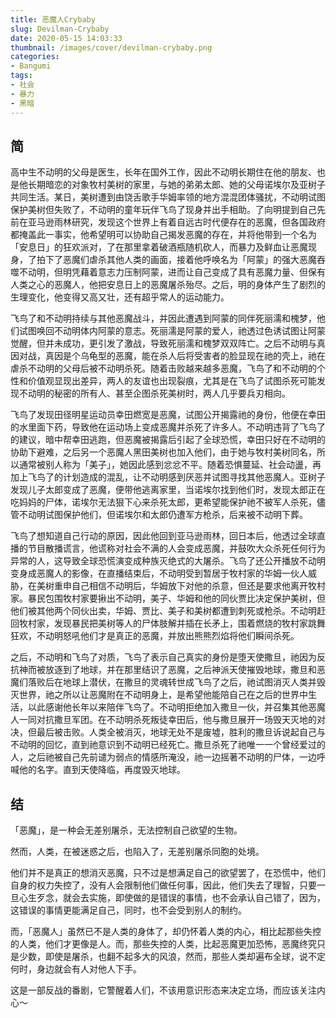 ```yaml
---
title: 恶魔人Crybaby
slug: Devilman-Crybaby
date: 2020-05-15 14:03:33
thumbnail: /images/cover/devilman-crybaby.png
categories:
- Bangumi
tags:
- 社会
- 暴力
- 黑暗
---
```


## 简

高中生不动明的父母是医生，长年在国外工作，因此不动明长期住在他的朋友、也是他长期暗恋的对象牧村美树的家里，与她的弟弟太郎、她的父母诺埃尔及亚树子共同生活。某日，美树遭到由饶舌歌手华姆率领的地方混混团体骚扰，不动明试图保护美树但失败了，不动明的童年玩伴飞鸟了现身并出手相助。了向明提到自己先前在亚马逊雨林研究，发现这个世界上有着自远古时代便存在的恶魔，但各国政府都掩盖此一事实，他希望明可以协助自己揭发恶魔的存在，并将他带到一个名为「安息日」的狂欢派对，了在那里拿着破酒瓶随机砍人，而暴力及鲜血让恶魔现身，了拍下了恶魔们虐杀其他人类的画面，接着他呼唤名为「阿蒙」的强大恶魔吞噬不动明，但明凭藉着意志力压制阿蒙，进而让自己变成了具有恶魔力量、但保有人类之心的恶魔人，他把安息日上的恶魔屠杀殆尽。之后，明的身体产生了剧烈的生理变化，他变得又高又壮，还有超乎常人的运动能力。

飞鸟了和不动明持续与其他恶魔战斗，并因此遭遇到阿蒙的同伴死丽濡和槐梦，他们试图唤回不动明体内阿蒙的意志。死丽濡是阿蒙的爱人，祂透过色诱试图让阿蒙觉醒，但并未成功，更引发了激战，导致死丽濡和槐梦双双阵亡。之后不动明与真因对战，真因是个乌龟型的恶魔，能在杀人后将受害者的脸显现在祂的壳上，祂在虐杀不动明的父母后被不动明杀死。随着击败越来越多恶魔，飞鸟了和不动明的个性和价值观显现出差异，两人的友谊也出现裂痕，尤其是在飞鸟了试图杀死可能发现不动明的秘密的所有人、甚至企图杀死美树时，两人几乎要兵刃相向。

飞鸟了发现田径明星运动员幸田燃宽是恶魔，试图公开揭露祂的身份，他便在幸田的水里面下药，导致他在运动场上变成恶魔并杀死了许多人。不动明违背了飞鸟了的建议，暗中帮幸田逃跑，但恶魔被揭露后引起了全球恐慌，幸田只好在不动明的协助下避难，之后另一个恶魔人黑田美树也加入他们，由于她与牧村美树同名，所以通常被别人称为「美子」，她因此感到忿忿不平。随着恐惧蔓延、社会动盪，再加上飞鸟了的计划造成的混乱，让不动明感到厌恶并试图寻找其他恶魔人。亚树子发现儿子太郎变成了恶魔，便带他逃离家里，当诺埃尔找到他们时，发现太郎正在吃妈妈的尸体，诺埃尔无法狠下心来杀死太郎，更希望能保护祂不被军人杀死，儘管不动明试图保护他们，但诺埃尔和太郎仍遭军方枪杀，后来被不动明下葬。

飞鸟了想知道自己行动的原因，因此他回到亚马逊雨林，回日本后，他透过全球直播的节目散播谎言，他谎称对社会不满的人会变成恶魔，并鼓吹大众杀死任何行为异常的人，这导致全球恐慌演变成种族灭绝式的大屠杀。飞鸟了还公开播放不动明变身成恶魔人的影像，在直播结束后，不动明受到暂居于牧村家的华姆一伙人威胁，在美树重申自己相信不动明后，华姆放下对他的杀意，但还是要求他离开牧村家。暴民包围牧村家要揪出不动明，美子、华姆和他的同伙贾比决定保护美树，但他们被其他两个同伙出卖，华姆、贾比、美子和美树都遭到刺死或枪杀。不动明赶回牧村家，发现暴民把美树等人的尸体肢解并插在长矛上，围着燃烧的牧村家跳舞狂欢，不动明怒吼他们才是真正的恶魔，并放出熊熊烈焰将他们瞬间杀死。

之后，不动明和飞鸟了对质，飞鸟了表示自己真实的身份是堕天使撒旦，祂因为反抗神而被放逐到了地球，并在那里结识了恶魔，之后神派天使摧毁地球，撒旦和恶魔们落败后在地球上潜伏，在撒旦的灵魂转世成飞鸟了之后，祂试图消灭人类并毁灭世界，祂之所以让恶魔附在不动明身上，是希望他能陪自己在之后的世界中生活，以此感谢他长年以来陪伴飞鸟了。不动明拒绝加入撒旦一伙，并召集其他恶魔人一同对抗撒旦军团。在不动明杀死叛徒幸田后，他与撒旦展开一场毁天灭地的对决，但最后被击败。人类全被消灭，地球无处不是废墟，胜利的撒旦诉说起自己与不动明的回忆，直到祂意识到不动明已经死亡。撒旦杀死了祂唯一一个曾经爱过的人，之后祂被自己先前谴为弱点的情感所淹没，祂一边摇著不动明的尸体，一边呼喊他的名字。直到天使降临，再度毁灭地球。

## 结

「恶魔」，是一种会无差别屠杀，无法控制自己欲望的生物。

然而，人类，在被迷惑之后，也陷入了，无差别屠杀同胞的处境。

他们并不是真正的想消灭恶魔，只不过是想满足自己的欲望罢了，在恐慌中，他们自身的权力失控了，没有人会限制他们做任何事，因此，他们失去了理智，只要一旦心生歹念，就会去实施，即使做的是错误的事情，也不会承认自己错了，因为，这错误的事情更能满足自己，同时，也不会受到别人的制约。

而，「恶魔人」虽然已不是人类的身体了，却仍怀着人类的内心，相比起那些失控的人类，他们才更像是人。而，那些失控的人类，比起恶魔更加恐怖，恶魔终究只是少数，即使是屠杀，也翻不起多大的风浪，然而，那些人类却遍布全球，说不定何时，身边就会有人对他人下手。

这是一部反战的番剧，它警醒着人们，不该用意识形态来决定立场，而应该关注内心～

